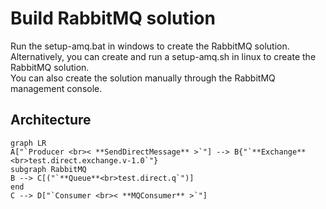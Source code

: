 # Build RabbitMQ solution
Run the setup-amq.bat in windows to create the RabbitMQ solution.  
Alternatively, you can create and run a setup-amq.sh in linux to create the RabbitMQ solution.  
You can also create the solution manually through the RabbitMQ management console. 

## Architecture
```mermaid	
graph LR
A["`Producer <br>< **SendDirectMessage** >`"] --> B{"`**Exchange**<br>test.direct.exchange.v-1.0`"}
subgraph RabbitMQ
B --> C[("`**Queue**<br>test.direct.q`")]
end 
C --> D["`Consumer <br>< **MQConsumer** >`"]
```
